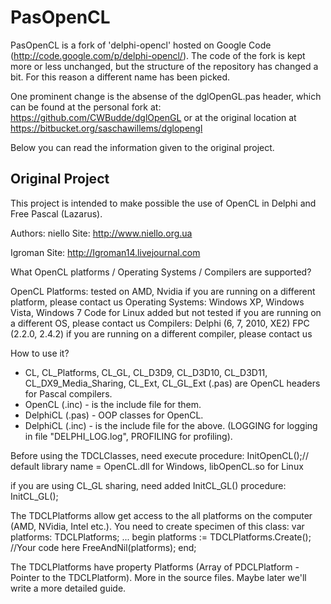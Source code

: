 PasOpenCL
=========

PasOpenCL is a fork of 'delphi-opencl' hosted on Google Code (http://code.google.com/p/delphi-opencl/). The code of the fork is kept more or less unchanged, but the structure of the repository has changed a bit. For this reason a different name has been picked.

One prominent change is the absense of the dglOpenGL.pas header, which can be found at the personal fork at:
https://github.com/CWBudde/dglOpenGL
or at the original location at
https://bitbucket.org/saschawillems/dglopengl

Below you can read the information given to the original project.

Original Project
---------------- 

This project is intended to make possible the use of OpenCL in Delphi and Free Pascal (Lazarus). 

Authors: 
niello  Site: http://www.niello.org.ua 

Igroman  Site: http://Igroman14.livejournal.com 

What OpenCL platforms / Operating Systems / Compilers are supported? 

OpenCL Platforms: 
tested on AMD, Nvidia 
if you are running on a different platform, please contact us 
Operating Systems: 
Windows XP, Windows Vista, Windows 7 
Code for Linux added but not tested 
if you are running on a different OS, please contact us 
Compilers: 
Delphi (6, 7, 2010, XE2) 
FPC (2.2.0, 2.4.2) 
if you are running on a different compiler, please contact us 


How to use it? 
* CL, CL_Platforms, CL_GL, CL_D3D9, CL_D3D10, CL_D3D11, CL_DX9_Media_Sharing, CL_Ext, CL_GL_Ext (.pas) are OpenCL headers for Pascal compilers. 
* OpenCL (.inc) - is the include file for them. 
* DelphiCL (.pas) - OOP classes for OpenCL. 
* DelphiCL (.inc) - is the include file for the above. (LOGGING for logging in file "DELPHI_LOG.log", PROFILING for profiling). 


Before using the TDCLClasses, need execute procedure: 
   InitOpenCL();// default library name = OpenCL.dll for Windows, libOpenCL.so for Linux
 
 if you are using CL_GL sharing, need added InitCL_GL() procedure: 
   InitCL_GL();
 


The TDCLPlatforms allow get access to the all platforms on the computer (AMD, NVidia, Intel etc.). 
 You need to create specimen of this class: 
 var
 platforms: TDCLPlatforms;
 ...
 begin
   platforms := TDCLPlatforms.Create();
   //Your code here
   FreeAndNil(platforms);
 end;
 


The TDCLPlatforms have property Platforms (Array of PDCLPlatform - Pointer to the TDCLPlatform). 
 More in the source files. 
 Maybe later we'll write a more detailed guide.